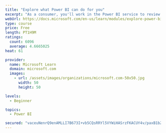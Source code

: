 ```yaml
---
title: "Explore what Power BI can do for you"
excerpt: "As a consumer, you'll work in the Power BI service to review and interact with content that has been shared with you. This module provides the foundational information that you need to work effectively in the Power BI service."
webUrl: https://docs.microsoft.com/en-us/learn/modules/explore-power-bi-service/
type: course
price: Free
length: PT1H9M
ratings:
  count: 6096
  average: 4.6665025
heat: 61

provider:
  name: Microsoft Learn
  domain: microsoft.com
  images:
    - url: /assets/images/organizations/microsoft.com-50x50.jpg
      width: 50
      height: 50

levels:
  - Beginner

topics:
  - Power BI

secured: "vaceuNenrQ9enAMLLI7B673I+vb5CQsRRYl5VYWiHASrzFKACUY4v/paxB1bZtQQmv3BMpi2V8O9pVPiAvipacrGbKl63iBXe7J2ACw8+pGGqyrClshb/0CMK8Dcj35nkh+GJNtoSzBhZ7+ZmbIsRmHejGHhtd/oq5FUjjeh/XRWcB4N1edBY1EEFQYfwjr8fJQR1bAIF7b/NEr6HNa9TDpuvL1sWO1FxdxrZ6g7RoLVDWTH0ZPvLt+5w4DjVfdwFoXd0cRAjVefH9FHMdoyNQqxnJnjccqNlwBfufb4i820MYxSYqFAIYvFfpYkjz2knDLIxroU9ML+J+V+fz+C4B4bkjqw8/QyMijchDjL2J3nrYpIlk+4NEQJm8i7XjbE1jMkJfWO51w7R4WTGmV3/A==;pMIHUXW4UEfUoVyHRH1wKA=="
---
```


